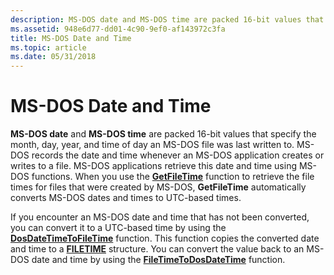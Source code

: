 ```yaml
---
description: MS-DOS date and MS-DOS time are packed 16-bit values that specify the month, day, year, and time of day an MS-DOS file was last written to.
ms.assetid: 948e6d77-dd01-4c90-9ef0-af143972c3fa
title: MS-DOS Date and Time
ms.topic: article
ms.date: 05/31/2018
---
```


# MS-DOS Date and Time

**MS-DOS date** and **MS-DOS time** are packed 16-bit values that specify the month, day, year, and time of day an MS-DOS file was last written to. MS-DOS records the date and time whenever an MS-DOS application creates or writes to a file. MS-DOS applications retrieve this date and time using MS-DOS functions. When you use the [**GetFileTime**](/windows/desktop/api/FileAPI/nf-fileapi-getfiletime) function to retrieve the file times for files that were created by MS-DOS, **GetFileTime** automatically converts MS-DOS dates and times to UTC-based times.

If you encounter an MS-DOS date and time that has not been converted, you can convert it to a UTC-based time by using the [**DosDateTimeToFileTime**](/windows/desktop/api/Winbase/nf-winbase-dosdatetimetofiletime) function. This function copies the converted date and time to a [**FILETIME**](/windows/win32/api/minwinbase/ns-minwinbase-filetime) structure. You can convert the value back to an MS-DOS date and time by using the [**FileTimeToDosDateTime**](/windows/desktop/api/Winbase/nf-winbase-filetimetodosdatetime) function.

 

 
